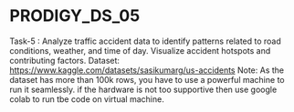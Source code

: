 # PRODIGY_DS_05
Task-5 : Analyze traffic accident data to identify patterns related to road conditions, weather, and time of day. Visualize accident hotspots and contributing factors.
Dataset: https://www.kaggle.com/datasets/sasikumarg/us-accidents
Note: As the dataset has more than 100k rows, you have to use a powerful machine to run it seamlessly. if the hardware is not too supportive then use google colab to run tbe code on virtual machine.
